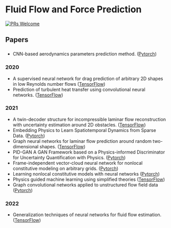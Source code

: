 # Fluid Flow and Force Prediction

[![PRs Welcome](https://img.shields.io/badge/PRs-welcome-brightgreen.svg?style=flat-square)](http://makeapullrequest.com)


## Papers

### 
* CNN-based aerodynamics parameters prediction method. ([Pytorch](https://github.com/ziliHarvey/CNN-for-Airfoil))

### 2020
* A supervised neural network for drag prediction of arbitrary 2D shapes in low Reynolds number flows ([TensorFlow](https://github.com/jviquerat/cnn_drag_prediction))
* Prediction of turbulent heat transfer using convolutional neural networks. ([TensorFlow](https://github.com/junhyuk6/THT-CNN))

### 2021
* A twin-decoder structure for incompressible laminar flow reconstruction with uncertainty estimation around 2D obstacles. ([TensorFlow](https://github.com/jviquerat/twin_autoencoder))
* Embedding Physics to Learn Spatiotemporal Dynamics from Sparse Data. ([Pytorch](https://github.com/Raocp/PeRCNN))
* Graph neural networks for laminar flow prediction around random two-dimensional shapes. ([TensorFlow](https://github.com/jviquerat/gnn_laminar_flow))
* PID-GAN A GAN Framework based on a Physics-informed Discriminator for Uncertainty Quantification with Physics. ([Pytorch](https://github.com/arkadaw9/PID-GAN))
* Frame-independent vector-cloud neural network for nonlocal constitutive modeling on arbitrary grids. ([Pytorch](https://github.com/xuhuizhou-vt/VCNN-nonlocal-constitutive-model))
* Learning nonlocal constitutive models with neural networks ([Pytorch](https://github.com/xiaoh/constitutive-neural-networks))
* Physics guided machine learning using simplified theories ([TensorFlow](https://github.com/surajp92/PGML))
* Graph convolutional networks applied to unstructured flow field data ([Pytorch](https://github.com/BaratiLab/Airfoil-GCNN))

### 2022
* Generalization techniques of neural networks for fluid flow estimation. ([TensorFlow](https://github.com/Masaki-Morimoto/Grad-CAM_for_fluid-flows))









